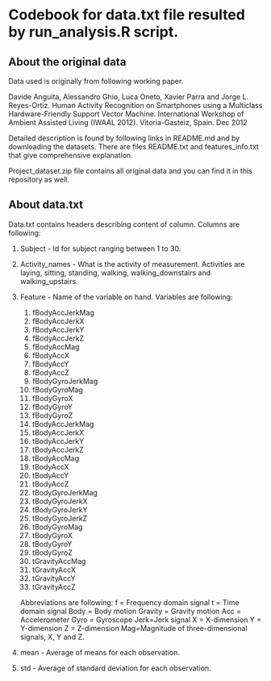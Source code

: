 # Codebook for data.txt file resulted by run_analysis.R script.

## About the original data

Data used is originally from following working paper.

Davide Anguita, Alessandro Ghio, Luca Oneto, Xavier Parra and Jorge L. Reyes-Ortiz. Human Activity Recognition on Smartphones using a Multiclass Hardware-Friendly Support Vector Machine. International Workshop of Ambient Assisted Living (IWAAL 2012). Vitoria-Gasteiz, Spain. Dec 2012

Detailed description is found by following links in README.md and by downloading the datasets. There are files README.txt and features_info.txt that give comprehensive explanation.

Project_dataset.zip file contains all original data and you can find it in this repository as well.

## About data.txt

Data.txt contains headers describing content of column. Columns are following:

1. Subject - Id for subject ranging between 1 to 30.

2. Activity_names - What is the activity of measurement. Activities are laying, sitting, standing, walking, walking_downstairs and walking_upstairs.

3. Feature - Name of the variable on hand. Variables are following:
	1. fBodyAccJerkMag
	2. fBodyAccJerkX 
	3. fBodyAccJerkY 
	4. fBodyAccJerkZ 
	5. fBodyAccMag 
	6. fBodyAccX       
	7. fBodyAccY 
	8. fBodyAccZ 
	9. fBodyGyroJerkMag
	10. fBodyGyroMag
	11. fBodyGyroX
	12. fBodyGyroY      
	13. fBodyGyroZ
	14. tBodyAccJerkMag
	15. tBodyAccJerkX
	16. tBodyAccJerkY
	17. tBodyAccJerkZ
	18. tBodyAccMag     
	19. tBodyAccX
	20. tBodyAccY
	21. tBodyAccZ
	22. tBodyGyroJerkMag
	23. tBodyGyroJerkX
	24. tBodyGyroJerkY  
	25. tBodyGyroJerkZ
	26. tBodyGyroMag
	27. tBodyGyroX
	28. tBodyGyroY
	29. tBodyGyroZ
	30. tGravityAccMag  
	31. tGravityAccX
	32. tGravityAccY
	33. tGravityAccZ    
   
   Abbreviations are following:
    f = Frequency domain signal
	t = Time domain signal
	Body = Body motion
	Gravity = Gravity motion 
	Acc = Accelerometer
	Gyro = Gyroscope
	Jerk=Jerk signal
	X = X-dimension
	Y = Y-dimension
	Z = Z-dimension
	Mag=Magnitude of three-dimensional signals, X, Y and Z.

4. mean - Average of means for each observation.

5. std - Average of standard deviation for each observation.

